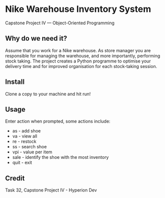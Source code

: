 # Nike Warehouse Inventory System
Capstone Project IV — Object-Oriented Programming

## Why do we need it?
Assume that you work for a Nike warehouse. As store manager you are responsible for managing the warehouse, and more importantly, performing stock taking. The project creates a Python programme to optimise your delivery time and for improved organisation for each stock-taking session.

## Install
Clone a copy to your machine and hit run!

## Usage
Enter action when prompted, some actions include:

* as - add shoe
* va - view all
* re - restock
* ss - search shoe
* vpi - value per item
* sale - identify the shoe with the most inventory
* quit - exit

## Credit
Task 32, Capstone Project IV - Hyperion Dev